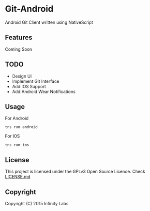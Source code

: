 # Git-Android
Android Git Client written using NativeScript

## Features
Coming Soon

## TODO
- Design UI
- Implement Git Interface
- Add IOS Support
- Add Android Wear Notifications

## Usage
For Android
```
tns run android
```
For IOS
```
tns run ios
```

## License
This project is licensed under the GPLv3 Open Source Licence. Check [LICENSE.md](LICENSE)

## Copyright
Copyright (C) 2015 Infinity Labs
